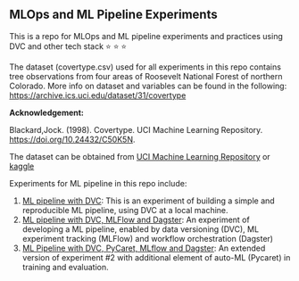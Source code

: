 ## MLOps and ML Pipeline Experiments
This is a repo for MLOps and ML pipeline experiments and practices using DVC and other tech stack :star: :star: :star:

The dataset (covertype.csv) used for all experiments in this repo contains tree observations from four areas of Roosevelt National Forest of northern Colorado. More info on dataset and variables can be found in the following: https://archive.ics.uci.edu/dataset/31/covertype

**Acknowledgement:**

Blackard,Jock. (1998). Covertype. UCI Machine Learning Repository. https://doi.org/10.24432/C50K5N.

The dataset can be obtained from [UCI Machine Learning Repository](https://archive.ics.uci.edu/dataset/31/covertype) or [kaggle](https://www.kaggle.com/datasets/uciml/forest-cover-type-dataset/data)

Experiments for ML pipeline in this repo include:

1. [ML pipeline with DVC](https://github.com/DoThNg/MLOps_experiments_DVC/tree/main/1_ML_Pipeline_DVC): This is an experiment of building a simple and reproducible ML pipeline, using DVC at a local machine. 
2. [ML pipeline with DVC, MLFlow and Dagster](https://github.com/DoThNg/MLOps_experiments_DVC/tree/main/2_ML_Pipeline_DVC_MLflow): An experiment of developing a ML pipeline, enabled by data versioning (DVC), ML experiment tracking (MLFlow) and workflow orchestration (Dagster)
3. [ML Pipeline with DVC, PyCaret, MLflow and Dagster](https://github.com/DoThNg/MLOps_experiments_DVC/tree/main/3_ML_Pipeline_DVC_PyCaret): An extended version of experiment #2 with additional element of auto-ML (Pycaret) in training and evaluation.

